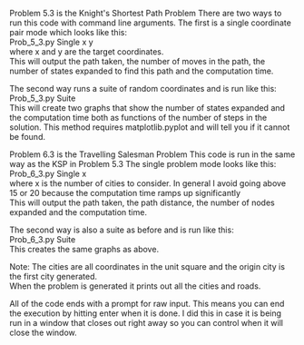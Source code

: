 Problem 5.3 is the Knight's Shortest Path Problem
There are two ways to run this code with command line arguments.
The first is a single coordinate pair mode which looks like this: <br>
  Prob_5_3.py Single x y<br>
  where x and y are the target coordinates.<br>
This will output the path taken, the number of moves in the path, 
the number of states expanded to find this path and the computation time.

The second way runs a suite of random coordinates and is run like this:<br>
  Prob_5_3.py Suite<br>
This will create two graphs that show the number of states expanded and the computation time
both as functions of the number of steps in the solution.
This method requires matplotlib.pyplot and will tell you if it cannot be found.


Problem 6.3 is the Travelling Salesman Problem
This code is run in the same way as the KSP in Problem 5.3
The single problem mode looks like this:<br>
  Prob_6_3.py Single x<br>
  where x is the number of cities to consider.  In general I avoid going above 15 or 20 because the computation time ramps up significantly<br>
This will output the path taken, the path distance, the number of nodes expanded and the computation time.

The second way is also a suite as before and is run like this:<br>
Prob_6_3.py Suite<br>
This creates the same graphs as above.

Note: The cities are all coordinates in the unit square and the origin city is the first city generated.<br>
When the problem is generated it prints out all the cities and roads.


All of the code ends with a prompt for raw input.  This means you can end the execution by hitting enter when it is done.  I did this in case it is being run in a window that closes out right away so you can control when it will close the window.

